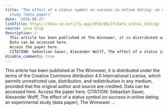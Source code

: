 ```yaml
---
title: 'The effect of a status symbol on success in online dating: an experimental
  study (data paper)'
date: '2016-08-27'
linkTitle: https://data-se.netlify.app/2016/08/27/data_status_dating/
source: sesa blog
description: |-
  This article has been published at The Winnower, it is distributed under the terms of the Creative Commons Attribution 4.0 International License, which permits unrestricted use, distribution, and redistribution in any medium, provided that the original author and source are credited.
  Data can be accessed here.
  Access the paper here.
  CITATION: Sebastian Sauer, Alexander Wolff, The effect of a status symbol on success in online dating: an experimental study (data paper), The Winnower ...
disable_comments: true
---
```

This article has been published at The Winnower, it is distributed under the terms of the Creative Commons Attribution 4.0 International License, which permits unrestricted use, distribution, and redistribution in any medium, provided that the original author and source are credited.
Data can be accessed here.
Access the paper here.
CITATION: Sebastian Sauer, Alexander Wolff, The effect of a status symbol on success in online dating: an experimental study (data paper), The Winnower ...